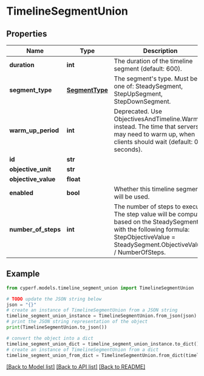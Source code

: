# TimelineSegmentUnion


## Properties

Name | Type | Description | Notes
------------ | ------------- | ------------- | -------------
**duration** | **int** | The duration of the timeline segment (default: 600). | 
**segment_type** | [**SegmentType**](SegmentType.md) | The segment&#39;s type. Must be one of: SteadySegment, StepUpSegment, StepDownSegment. | 
**warm_up_period** | **int** | Deprecated. Use ObjectivesAndTimeline.WarmUp instead. The time that servers may need to warm up, when clients should wait (default: 0 seconds). | [optional] 
**id** | **str** |  | 
**objective_unit** | **str** |  | 
**objective_value** | **float** |  | 
**enabled** | **bool** | Whether this timeline segment will be used. | 
**number_of_steps** | **int** | The number of steps to execute. The step value will be computed based on the SteadySegment with the following formula: StepObjectiveValue &#x3D; SteadySegment.ObjectiveValue / NumberOfSteps. | 

## Example

```python
from cyperf.models.timeline_segment_union import TimelineSegmentUnion

# TODO update the JSON string below
json = "{}"
# create an instance of TimelineSegmentUnion from a JSON string
timeline_segment_union_instance = TimelineSegmentUnion.from_json(json)
# print the JSON string representation of the object
print(TimelineSegmentUnion.to_json())

# convert the object into a dict
timeline_segment_union_dict = timeline_segment_union_instance.to_dict()
# create an instance of TimelineSegmentUnion from a dict
timeline_segment_union_from_dict = TimelineSegmentUnion.from_dict(timeline_segment_union_dict)
```
[[Back to Model list]](../README.md#documentation-for-models) [[Back to API list]](../README.md#documentation-for-api-endpoints) [[Back to README]](../README.md)


